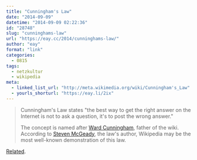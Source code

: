 ```yaml
---
title: "Cunningham's Law"
date: "2014-09-09"
datetime: "2014-09-09 02:22:36"
id: "28748"
slug: "cunninghams-law"
url: "https://eay.cc/2014/cunninghams-law/"
author: "eay"
format: "link"
categories:
  - 0815
tags:
  - netzkultur
  - wikipedia
meta:
  - linked_list_url: "http://meta.wikimedia.org/wiki/Cunningham's_Law"
  - yourls_shorturl: "https://eay.li/2ix"
---
```


> Cunningham's Law states "the best way to get the right answer on the Internet is not to ask a question, it's to post the wrong answer."
> 
> The concept is named after [Ward Cunningham](http://en.wikipedia.org/wiki/Ward_Cunningham), father of the wiki. According to [Steven McGeady](http://en.wikipedia.org/wiki/Steven_McGeady), the law's author, Wikipedia may be the most well-known demonstration of this law.

[Related](https://twitter.com/eay/status/509133170990927872).
